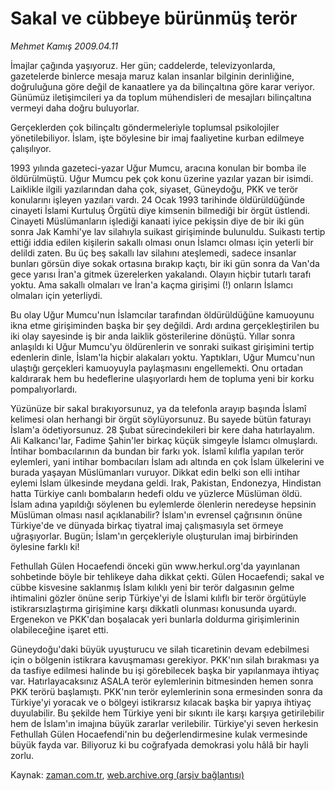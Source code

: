 # Sakal ve cübbeye bürünmüş terör

*Mehmet Kamış 2009.04.11*

<tr><td class="metin" colspan="2" style="padding-top: 20px; padding-left: 5px; padding-right: 10px;">İmajlar çağında yaşıyoruz. Her gün; caddelerde, televizyonlarda, gazetelerde binlerce mesaja maruz kalan insanlar bilginin derinliğine, doğruluğuna göre değil de kanaatlere ya da bilinçaltına göre karar veriyor. Günümüz iletişimcileri ya da toplum mühendisleri de mesajları bilinçaltına vermeyi daha doğru buluyorlar.</td></tr><tr><td class="metin" colspan="2" style="padding-top: 20px; padding-left: 5px; padding-right: 10px;"><p> Gerçeklerden çok bilinçaltı göndermeleriyle toplumsal psikolojiler yönetilebiliyor. İslam, işte böylesine bir imaj faaliyetine kurban edilmeye çalışılıyor.
<p> 1993 yılında gazeteci-yazar Uğur Mumcu, aracına konulan bir bomba ile öldürülmüştü. Uğur Mumcu pek çok konu üzerine yazılar yazan bir isimdi. Laiklikle ilgili yazılarından daha çok, siyaset, Güneydoğu, PKK ve terör konularını işleyen yazıları vardı. 24 Ocak 1993 tarihinde öldürüldüğünde cinayeti İslami Kurtuluş Örgütü diye kimsenin bilmediği bir örgüt üstlendi. Cinayeti Müslümanların işlediği kanaati iyice pekişsin diye de bir iki gün sonra Jak Kamhi'ye lav silahıyla suikast girişiminde bulunuldu. Suikastı tertip ettiği iddia edilen kişilerin sakallı olması onun İslamcı olması için yeterli bir delildi zaten. Bu üç beş sakallı lav silahını ateşlemedi, sadece insanlar bunları görsün diye sokak ortasına bırakıp kaçtı, bir iki gün sonra da Van'da gece yarısı İran'a gitmek üzerelerken yakalandı. Olayın hiçbir tutarlı tarafı yoktu. Ama sakallı olmaları ve İran'a kaçma girişimi (!) onların İslamcı olmaları için yeterliydi.
<p>Bu olay Uğur Mumcu'nun İslamcılar tarafından öldürüldüğüne kamuoyunu ikna etme girişiminden başka bir şey değildi. Ardı ardına gerçekleştirilen bu iki olay sayesinde iş bir anda laiklik gösterilerine dönüştü. Yıllar sonra anlaşıldı ki Uğur Mumcu'yu öldürenlerin ve sonraki suikast girişimini tertip edenlerin dinle, İslam'la hiçbir alakaları yoktu. Yaptıkları, Uğur Mumcu'nun ulaştığı gerçekleri kamuoyuyla paylaşmasını engellemekti. Onu ortadan kaldırarak hem bu hedeflerine ulaşıyorlardı hem de topluma yeni bir korku pompalıyorlardı.
<p>Yüzünüze bir sakal bırakıyorsunuz, ya da telefonla arayıp başında İslamî kelimesi olan herhangi bir örgüt söylüyorsunuz. Bu sayede bütün faturayı İslam'a ödetiyorsunuz. 28 Şubat sürecindekileri bir kere daha hatırlayalım. Ali Kalkancı'lar, Fadime Şahin'ler birkaç küçük simgeyle İslamcı olmuşlardı. İntihar bombacılarının da bundan bir farkı yok. İslamî kılıfla yapılan terör eylemleri, yani intihar bombacıları İslam adı altında en çok İslam ülkelerini ve burada yaşayan Müslümanları vuruyor. Dikkat edin belki son elli intihar eylemi İslam ülkesinde meydana geldi. Irak, Pakistan, Endonezya, Hindistan hatta Türkiye canlı bombaların hedefi oldu ve yüzlerce Müslüman öldü. İslam adına yapıldığı söylenen bu eylemlerde ölenlerin neredeyse hepsinin Müslüman olması nasıl açıklanabilir? İslam'ın evrensel çağrısının önüne Türkiye'de ve dünyada birkaç tiyatral imaj çalışmasıyla set örmeye uğraşıyorlar. Bugün; İslam'ın gerçekleriyle oluşturulan imaj birbirinden öylesine farklı ki!
<p>Fethullah Gülen Hocaefendi önceki gün www.herkul.org'da yayınlanan sohbetinde böyle bir tehlikeye daha dikkat çekti. Gülen Hocaefendi; sakal ve cübbe kisvesine saklanmış İslam kılıklı yeni bir terör dalgasının gelme ihtimalini gözler önüne serip Türkiye'yi de İslami kılıflı bir terör örgütüyle istikrarsızlaştırma girişimine karşı dikkatli olunması konusunda uyardı. Ergenekon ve PKK'dan boşalacak yeri bunlarla doldurma girişimlerinin olabileceğine işaret etti.
<p>Güneydoğu'daki büyük uyuşturucu ve silah ticaretinin devam edebilmesi için o bölgenin istikrara kavuşmaması gerekiyor. PKK'nın silah bırakması ya da tasfiye edilmesi halinde bu işi görebilecek başka bir yapılanmaya ihtiyaç var. Hatırlayacaksınız ASALA terör eylemlerinin bitmesinden hemen sonra PKK terörü başlamıştı. PKK'nın terör eylemlerinin sona ermesinden sonra da Türkiye'yi yoracak ve o bölgeyi istikrarsız kılacak başka bir yapıya ihtiyaç duyulabilir. Bu şekilde hem Türkiye yeni bir sıkıntı ile karşı karşıya getirilebilir hem de İslam'ın imajına büyük zararlar verilebilir. Türkiye'yi seven herkesin Fethullah Gülen Hocaefendi'nin bu değerlendirmesine kulak vermesinde büyük fayda var. Biliyoruz ki bu coğrafyada demokrasi yolu hâlâ bir hayli zorlu.<br/></p></p></p></p></p></p></td></tr>

Kaynak: [zaman.com.tr](http://zaman.com.tr/yazar.do?yazino=836122), [web.archive.org (arşiv bağlantısı)](http://web.archive.org/web/20090414042212/http://www.zaman.com.tr:80/yazar.do?yazino=836122)
